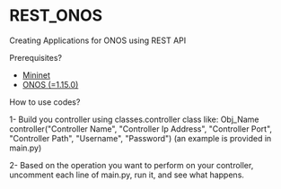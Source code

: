 # REST_ONOS
Creating Applications for ONOS using REST API

Prerequisites?
* [Mininet](https://github.com/mininet/mininet)
* [ONOS (=1.15.0)](https://github.com/opennetworkinglab/onos)

How to use codes?

1- Build you controller using classes.controller class like: Obj_Name controller("Controller Name", "Controller Ip Address", "Controller Port", "Controller Path", "Username", "Password") (an example is provided in main.py)

2- Based on the operation you want to perform on your controller, uncomment each line of main.py, run it, and see what happens. 
